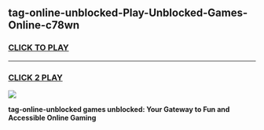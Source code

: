 
## tag-online-unblocked-Play-Unblocked-Games-Online-c78wn
<h3>
<a href="https://premium76.site?title=tag-online-unblocked&ref=25A">CLICK TO PLAY</a></h3>
<hr>

<h3>
<a href="https://premium76.site?title=tag-online-unblocked&ref=25A">CLICK 2 PLAY</a>
  
</h3>

<a href="https://premium76.site?title=tag-online-unblocked&ref=25A"><img src="https://clearcache.store/games.png"></a>


**tag-online-unblocked games unblocked: Your Gateway to Fun and Accessible Online Gaming**
